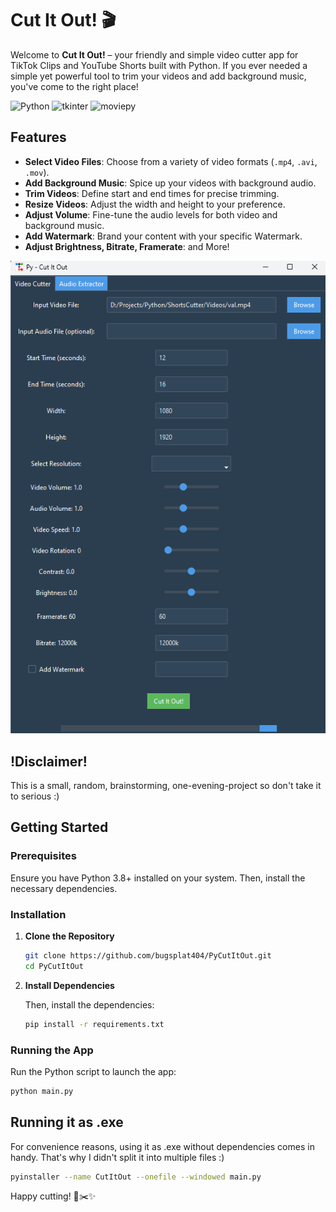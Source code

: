 # Cut It Out! 🎬

Welcome to **Cut It Out!** – your friendly and simple video cutter app for TikTok Clips and YouTube Shorts built with Python. If you ever needed a simple yet powerful tool to trim your videos and add background music, you've come to the right place!

![Python](https://img.shields.io/badge/Python-3.8%2B-blue)
![tkinter](https://img.shields.io/badge/tkinter-GUI-orange)
![moviepy](https://img.shields.io/badge/moviepy-Video%20Editing-green)

## Features

- **Select Video Files**: Choose from a variety of video formats (`.mp4`, `.avi`, `.mov`).
- **Add Background Music**: Spice up your videos with background audio.
- **Trim Videos**: Define start and end times for precise trimming.
- **Resize Videos**: Adjust the width and height to your preference.
- **Adjust Volume**: Fine-tune the audio levels for both video and background music.
- **Add Watermark**: Brand your content with your specific Watermark.
- **Adjust Brightness, Bitrate, Framerate**: and More!

![Example](https://raw.githubusercontent.com/bugsplat404/PyCutItOut/main/app.png)


## !Disclaimer!

This is a small, random, brainstorming, one-evening-project so don't take it to serious :)

## Getting Started

### Prerequisites

Ensure you have Python 3.8+ installed on your system. Then, install the necessary dependencies.

### Installation

1. **Clone the Repository**

    ```bash
    git clone https://github.com/bugsplat404/PyCutItOut.git
    cd PyCutItOut
    ```

2. **Install Dependencies**

    Then, install the dependencies:

    ```bash
    pip install -r requirements.txt
    ```

### Running the App

Run the Python script to launch the app:

```bash
python main.py
```


## Running it as .exe

For convenience reasons, using it as .exe without dependencies comes in handy. That's why I didn't split it into multiple files :)

```bash
pyinstaller --name CutItOut --onefile --windowed main.py
```


Happy cutting! 🎥✂️✨

